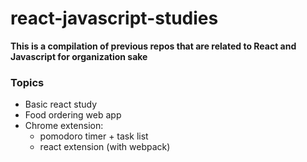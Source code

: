 # react-javascript-studies

**This is a compilation of previous repos that are related to React and Javascript for organization sake**

### Topics
 - Basic react study
 - Food ordering web app
 - Chrome extension:
     - pomodoro timer + task list
     - react extension (with webpack)

